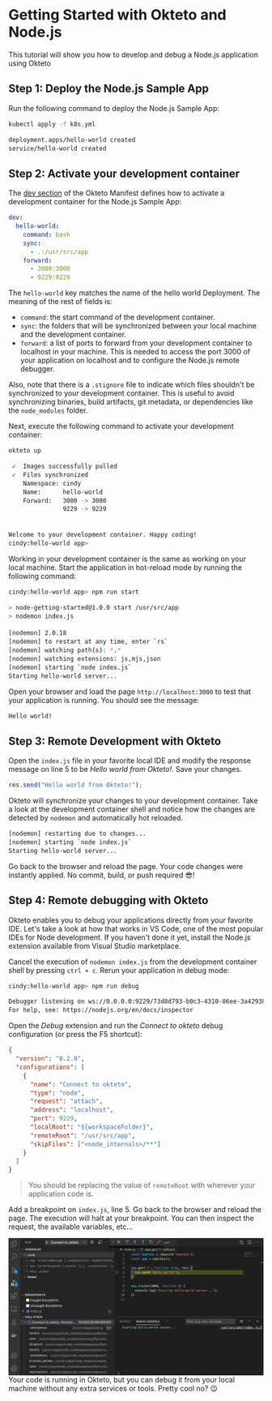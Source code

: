 # Getting Started with Okteto and Node.js

This tutorial will show you how to develop and debug a Node.js application using Okteto

## Step 1: Deploy the Node.js Sample App

Run the following command to deploy the Node.js Sample App:

```bash
kubectl apply -f k8s.yml
```

```bash
deployment.apps/hello-world created
service/hello-world created
```

## Step 2: Activate your development container

The [dev section](https://www.okteto.com/docs/reference/okteto-manifest/#dev-object-optional) of the Okteto Manifest defines how to activate a development container for the Node.js Sample App:


```yaml
dev:
  hello-world:
    command: bash
    sync:
      - .:/usr/src/app
    forward:
      - 3000:3000
      - 9229:9229
```

The `hello-world` key matches the name of the hello world Deployment. The meaning of the rest of fields is:

- `command`: the start command of the development container.
- `sync`: the folders that will be synchronized between your local machine and the development container.
- `forward`: a list of ports to forward from your development container to localhost in your machine. This is needed to access the port 3000 of your application on localhost and to configure the Node.js remote debugger.

Also, note that there is a `.stignore` file to indicate which files shouldn't be synchronized to your development container.
This is useful to avoid synchronizing binaries, build artifacts, git metadata, or dependencies like the `node_modules` folder.

Next, execute the following command to activate your development container:

```bash
okteto up
```

```bash
 ✓  Images successfully pulled
 ✓  Files synchronized
    Namespace: cindy
    Name:      hello-world
    Forward:   3000 -> 3000
               9229 -> 9229


Welcome to your development container. Happy coding!
cindy:hello-world app>
```

Working in your development container is the same as working on your local machine.
Start the application in hot-reload mode by running the following command:

```bash
cindy:hello-world app> npm run start
```

```bash
> node-getting-started@1.0.0 start /usr/src/app
> nodemon index.js

[nodemon] 2.0.18
[nodemon] to restart at any time, enter `rs`
[nodemon] watching path(s): *.*
[nodemon] watching extensions: js,mjs,json
[nodemon] starting `node index.js`
Starting hello-world server...
```

Open your browser and load the page `http://localhost:3000` to test that your application is running.
You should see the message:

```bash
Hello world!
```

## Step 3: Remote Development with Okteto

Open the `index.js` file in your favorite local IDE and modify the response message on line 5 to be _Hello world from Okteto!_. Save your changes.

```javascript
res.send("Hello world from Okteto!");
```

Okteto will synchronize your changes to your development container.
Take a look at the development container shell and notice how the changes are detected by `nodemon` and automatically hot reloaded.

```bash
[nodemon] restarting due to changes...
[nodemon] starting `node index.js`
Starting hello-world server...
```

Go back to the browser and reload the page. Your code changes were instantly applied. No commit, build, or push required 😎!

## Step 4: Remote debugging with Okteto

Okteto enables you to debug your applications directly from your favorite IDE.
Let's take a look at how that works in VS Code, one of the most popular IDEs for Node development.
If you haven't done it yet, install the Node.js extension available from Visual Studio marketplace.

Cancel the execution of `nodemon index.js` from the development container shell by pressing `ctrl + c`.
Rerun your application in debug mode:

```bash
cindy:hello-world app> npm run debug
```

```bash
Debugger listening on ws://0.0.0.0:9229/73d8d793-b0c3-4310-86ee-3a42938a5df1
For help, see: https://nodejs.org/en/docs/inspector
```

Open the _Debug_ extension and run the _Connect to okteto_ debug configuration (or press the F5 shortcut):

```json
{
  "version": "0.2.0",
  "configurations": [
    {
      "name": "Connect to okteto",
      "type": "node",
      "request": "attach",
      "address": "localhost",
      "port": 9229,
      "localRoot": "${workspaceFolder}",
      "remoteRoot": "/usr/src/app",
      "skipFiles": ["<node_internals>/**"]
    }
  ]
}
```

> You should be replacing the value of `remoteRoot` with wherever your application code is.

Add a breakpoint on `index.js`, line 5. Go back to the browser and reload the page.
The execution will halt at your breakpoint. You can then inspect the request, the available variables, etc...

<img align="left" src="images/node-halt.png">

Your code is running in Okteto, but you can debug it from your local machine without any extra services or tools. Pretty cool no? 😉
